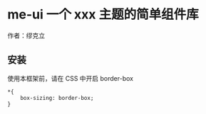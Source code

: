 # me-ui 一个 xxx 主题的简单组件库

作者：缪克立

## 安装

使用本框架前，请在 CSS 中开启 border-box

```
*{
    box-sizing: border-box;
}
```
